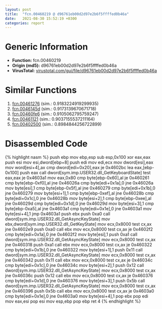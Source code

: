 ```yaml
---
layout: post
title:  "fcn.00460219 @ d96761eb00d2d97e2b6f5ffffed0b46a"
date:   2021-08-30 15:52:19 +0300
categories: report
---
```


# Generic Information
- **Function:** fcn.00460219
- **Origin (md5):** d96761eb00d2d97e2b6f5ffffed0b46a
- **VirusTotal:** [virustotal.com/gui/file/d96761eb00d2d97e2b6f5ffffed0b46a][virustotal_ref]



# Similar Functions

1. [fcn.00461276][similar_1_ref] (sim.: 0.9183224919299935)
2. [fcn.0046145d][similar_2_ref] (sim.: 0.9173139670671718)
3. [fcn.00460fe6][similar_3_ref] (sim.: 0.9105062795759247)
4. [fcn.00461121][similar_4_ref] (sim.: 0.9037155537211164)
5. [fcn.00402500][similar_5_ref] (sim.: 0.8984844256722899)


# Disassembled Code

{% highlight nasm %}
push ebp
mov ebp,esp
sub esp,0x100
xor eax,eax
push esi
mov esi,dword[ebp+8]
push edi
mov edi,ecx
mov dword[esi],eax
mov word[esi+4],ax
cmp dword[edi+0x20],eax
je 0x4602bc
lea eax,[ebp-0x100]
push eax
call dword[sym.imp.USER32.dll_GetKeyboardState]
test eax,eax
je 0x4603a1
mov eax,0x80
cmp byte[ebp-0x60],al
je 0x460261
cmp byte[ebp-0xf0],al
jne 0x46026a
cmp byte[edi+0x1a],0
jne 0x46026a
mov byte[esi],1
cmp byte[ebp-0x5f],al
jne 0x460279
cmp byte[edi+0x1b],0
jne 0x460279
mov byte[esi+1],1
cmp byte[ebp-0xef],al
jne 0x46028b
cmp byte[edi+0x1c],0
jne 0x46028b
mov byte[esi+2],1
cmp byte[ebp-0xee],al
jne 0x46029d
cmp byte[edi+0x1d],0
jne 0x46029d
mov byte[esi+3],1
cmp byte[ebp-0xa5],al
jne 0x4603a1
cmp byte[edi+0x1e],0
jne 0x4603a1
mov byte[esi+4],1
jmp 0x4603a1
push ebx
push 0xa0
call dword[sym.imp.USER32.dll_GetAsyncKeyState]
mov ebx,dword[sym.imp.USER32.dll_GetKeyState]
mov ecx,0x8000
test cx,ax
jne 0x4602e9
push 0xa0
call ebx
mov ecx,0x8000
test cx,ax
je 0x4602f2
cmp byte[edi+0x1a],0
jne 0x4602f2
mov byte[esi],1
push 0xa1
call dword[sym.imp.USER32.dll_GetAsyncKeyState]
mov ecx,0x8000
test cx,ax
jne 0x460318
push 0xa1
call ebx
mov ecx,0x8000
test cx,ax
je 0x460322
cmp byte[edi+0x1b],0
jne 0x460322
mov byte[esi+1],1
push 0x11
call dword[sym.imp.USER32.dll_GetAsyncKeyState]
mov ecx,0x8000
test cx,ax
jne 0x460342
push 0x11
call ebx
mov ecx,0x8000
test cx,ax
je 0x46034c
cmp byte[edi+0x1c],0
jne 0x46034c
mov byte[esi+2],1
push 0x12
call dword[sym.imp.USER32.dll_GetAsyncKeyState]
mov ecx,0x8000
test cx,ax
jne 0x46036c
push 0x12
call ebx
mov ecx,0x8000
test cx,ax
je 0x460376
cmp byte[edi+0x1d],0
jne 0x460376
mov byte[esi+3],1
push 0x5b
call dword[sym.imp.USER32.dll_GetAsyncKeyState]
mov ecx,0x8000
test cx,ax
jne 0x460396
push 0x5b
call ebx
mov ecx,0x8000
test cx,ax
je 0x4603a0
cmp byte[edi+0x1e],0
jne 0x4603a0
mov byte[esi+4],1
pop ebx
pop edi
mov eax,esi
pop esi
mov esp,ebp
pop ebp
ret 4
{% endhighlight %}


[similar_1_ref]: /report/fcn.00461276@d96761eb00d2d97e2b6f5ffffed0b46a
[similar_2_ref]: /report/fcn.0046145d@d96761eb00d2d97e2b6f5ffffed0b46a
[similar_3_ref]: /report/fcn.00460fe6@d96761eb00d2d97e2b6f5ffffed0b46a
[similar_4_ref]: /report/fcn.00461121@d96761eb00d2d97e2b6f5ffffed0b46a
[similar_5_ref]: /report/fcn.00402500@9c2b894b84f59672d8be2e984066f76f
[virustotal_ref]: https://www.virustotal.com/gui/file/d96761eb00d2d97e2b6f5ffffed0b46a